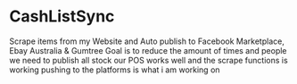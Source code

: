 # CashListSync
Scrape items from my Website and Auto publish to Facebook Marketplace, Ebay Australia &amp; Gumtree
Goal is to reduce the amount of times and people we need to publish all stock our POS works well and the scrape functions is working pushing to the platforms is what i am working on
